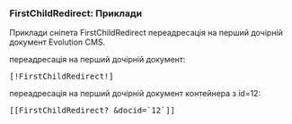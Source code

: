 
<meta http-equiv="Content-Type" content="text/html; charset=utf-8">
<h3>FirstChildRedirect: Приклади </h3> 
Приклади cніпета FirstChildRedirect переадресація на перший дочірній документ Evolution CMS.	
<br>
<p>переадресація на перший дочірній документ:</p>
<pre class="brush: html;">[!FirstChildRedirect!]</pre>
<p>переадресація на перший дочірній документ контейнера з id=12:</p>
<pre class="brush: html;">[[FirstChildRedirect? &docid=`12`]]</pre>
